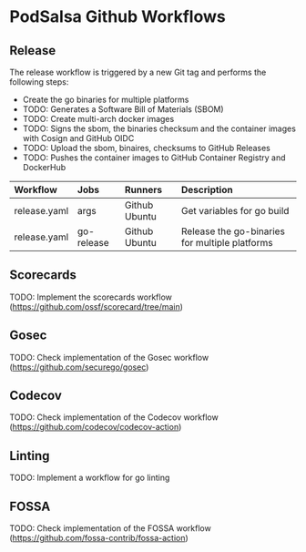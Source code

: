 # PodSalsa Github Workflows

## Release

The release workflow is triggered by a new Git tag and performs the following steps:

- Create the go binaries for multiple platforms
- TODO: Generates a Software Bill of Materials (SBOM)
- TODO: Create multi-arch docker images
- TODO: Signs the sbom, the binaries checksum and the container images with Cosign and GitHub OIDC
- TODO: Upload the sbom, binaires, checksums to GitHub Releases
- TODO: Pushes the container images to GitHub Container Registry and DockerHub

| Workflow     | Jobs       | Runners       | Description                                    |
| :----------- | :--------- | :------------ | :--------------------------------------------- |
| release.yaml | args       | Github Ubuntu | Get variables for go build                     |
| release.yaml | go-release | Github Ubuntu | Release the go-binaries for multiple platforms |

## Scorecards

TODO: Implement the scorecards workflow (https://github.com/ossf/scorecard/tree/main)

## Gosec

TODO: Check implementation of the Gosec workflow (https://github.com/securego/gosec)

## Codecov

TODO: Check implementation of the Codecov workflow (https://github.com/codecov/codecov-action)

## Linting

TODO: Implement a workflow for go linting

## FOSSA

TODO: Check implementation of the FOSSA workflow (https://github.com/fossa-contrib/fossa-action)

